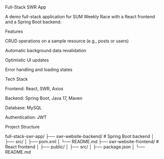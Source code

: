 Full-Stack SWR App

A demo full-stack application for SUM Weekly Race with a React frontend and a Spring Boot backend.

Features

CRUD operations on a sample resource (e.g., posts or users)


Automatic background data revalidation

Optimistic UI updates

Error handling and loading states

Tech Stack

Frontend: React, SWR, Axios

Backend: Spring Boot, Java 17, Maven

Database: MySQL 

Authentication: JWT 

Project Structure

full-stack-swr-app/
├── swr-website-backend/    # Spring Boot backend
│   ├── src/
│   ├── pom.xml
│   └── README.md
├── swr-website-frontend/   # React frontend
│   ├── public/
│   ├── src/
│   ├── package.json
│   └── README.md
